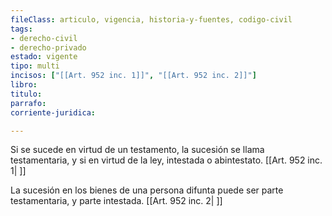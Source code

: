 ```yaml
---
fileClass: articulo, vigencia, historia-y-fuentes, codigo-civil
tags:
- derecho-civil
- derecho-privado
estado: vigente
tipo: multi
incisos: ["[[Art. 952 inc. 1]]", "[[Art. 952 inc. 2]]"]
libro:
titulo:
parrafo:
corriente-juridica:

---
```

Si se sucede en virtud de un testamento, la sucesión se llama testamentaria, y si en virtud de la ley, intestada o abintestato. [[Art. 952 inc. 1| ]]

La sucesión en los bienes de una persona difunta puede ser parte testamentaria, y parte intestada. [[Art. 952 inc. 2| ]]